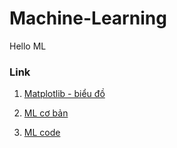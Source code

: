 # Machine-Learning
Hello ML

### Link 

1. [Matplotlib  - biểu đồ](https://viblo.asia/p/gioi-thieu-ve-matplotlib-mot-thu-vien-rat-huu-ich-cua-python-dung-de-ve-do-thi-yMnKMN6gZ7P)

2. [ML cơ bản](https://aivietnam.ai/courses/aisummer2019/lessons/useful-python-modules/)

3. [ML code](https://machinelearningcoban.com/2016/12/28/linearregression/)

